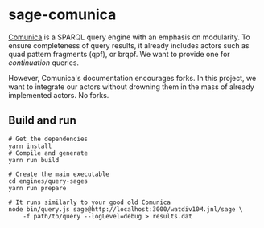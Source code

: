 # sage-comunica

[Comunica](https://github.com/comunica/comunica) is a SPARQL query
engine with an emphasis on modularity. To ensure completeness of query
results, it already includes actors such as quad pattern fragments
(qpf), or brqpf. We want to provide one for *continuation* queries. 


However, Comunica's documentation encourages forks. In this project,
we want to integrate our actors without drowning them in the mass of
already implemented actors. No forks.

## Build and run

```shell
# Get the dependencies
yarn install
# Compile and generate
yarn run build

# Create the main executable
cd engines/query-sages
yarn run prepare

# It runs similarly to your good old Comunica
node bin/query.js sage@http://localhost:3000/watdiv10M.jnl/sage \
    -f path/to/query --logLevel=debug > results.dat
```
